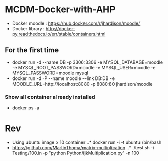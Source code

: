 # MCDM-Docker-with-AHP
* Docker moodle : https://hub.docker.com/r/jhardison/moodle/
* Docker library : http://docker-py.readthedocs.io/en/stable/containers.html
## For the first time
* docker run -d --name DB -p 3306:3306 -e MYSQL_DATABASE=moodle -e MYSQL_ROOT_PASSWORD=moodle -e MYSQL_USER=moodle -e MYSQL_PASSWORD=moodle mysql
* docker run -d -P --name moodle --link DB:DB -e MOODLE_URL=http://localhost:8080 -p 8080:80 jhardison/moodle

### Show all container already installed 
* docker ps -a

# Rev
* Using ubuntu image x 10 container
..* docker run -i -t ubuntu /bin/bash
* https://github.com/MartinThoma/matrix-multiplication
..* ./test.sh -i Testing/100.in -p "python Python/ijkMultiplication.py" -n 100
